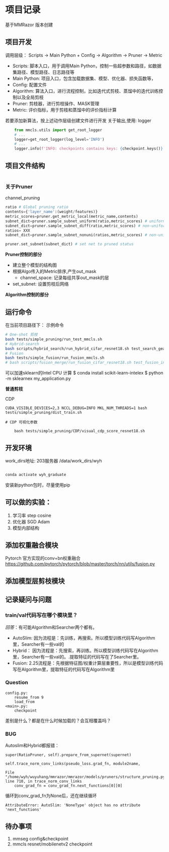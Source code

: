 #  项目记录
基于MMRazor 版本创建
## 项目开发
调用层级：
Scripts -> Main Python + Config -> Algorithm -> Pruner -> Metric

- Scripts: 脚本入口，用于调用Main Python，控制一些超参数和路径，如数据集路径、模型路径、日志路径等
- Main Python: 项目入口，包含加载数据集、模型、优化器、损失函数等，
- Config: 配置文件
- Algorithm: 算法入口，进行流程控制，比如迭代式剪枝、蒸馏中的迭代训练控制以及全局剪枝
- Pruner: 剪枝器，进行剪枝操作、MASK管理
- Metric: 评价指标，用于剪枝和蒸馏中的评价指标计算

若要添加新算法，按上述动作层级创建文件进行开发
关于输出,使用: logger
```python 
    from mmcls.utils import get_root_logger
    # ...
    logger=get_root_logger(log_level='INFO')
    # ...
    logger.info(f'INFO: checkpoints contains keys: {checkpoint.keys()}')

```
## 项目文件结构
``` shell
```
### 关于Pruner

channel_pruning
``` python
ratio # Global pruning ratio
contents={'layer_name':(weight/features)}
metric_scores=pruner.get_metric_local(metric_name,contents)
subnet_dict=pruner.sample_subnet_uniform(ratio,metric_scores) # uniform pruning
subnet_dict=pruner.sample_subnet_diff(ratio,metric_scores) # non-uniform pruning with global comparison
ratios= XXX
subnet_dict=pruner.sample_subnet_nonuni(ratios,metric_scores) # non-uniform pruning with denoted ratio

pruner.set_subnet(subnet_dict) # set net to pruned status
```

**Pruner控制的部分**

- 建立整个模型的结构图
- 根据Algo传入的Metric排序,产生out_mask
  - channel_space: 记录每组共享out_mask的层
- set_subnet: 设置剪枝后网络

**Algorithm控制的部分**

## 运行命令
在当前项目路径下： 
示例命令  
```bash
# One-shot 剪枝
bash tests/simple_pruning/run_test_mmcls.sh
# Hybrid-search
bash scripts/hybrid_search/run_hybrid_cifar_resnet18.sh test_search_geatpy_topk
# Fusion
bash tests/simple_fusion/run_fusion_mmcls.sh
# bash scripts/fusion_merge/run_fusion_cifar_resnet18.sh test_fusion_init

```
可以加速sklearn的Intel CPU 计算
        $ conda install scikit-learn-intelex
        $ python -m sklearnex my_application.py

**普通剪枝**

CDP
```shell
CUDA_VISIBLE_DEVICES=2,3 NCCL_DEBUG=INFO MKL_NUM_THREADS=1 bash tests/simple_pruning/dist_train.sh

# CDP 可视化参数

    bash tests/simple_pruning/CDP/visual_cdp_score_resnet18.sh

```


## 开发环境
work_dirs地址: 203服务器 /data/work_dirs/wyh
``` bash

conda activate wyh_graduate

```
安装新python包时，尽量使用pip

## 可以做的实验：
1. 学习率 step cosine
2. 优化器 SGD Adam
3. 模型内部结构
## 添加权重融合模块
Pytorch 官方实现的conv+bn权重融合
https://github.com/pytorch/pytorch/blob/master/torch/nn/utils/fusion.py
## 添加模型层剪枝模块

## 记录疑问与问题
### train/val代码写在哪个模块里？
*回答*：有可能Algorithm和Searcher两个都有。
- AutoSlim: 因为流程是：先训练，再搜索。所以模型训练代码写Algorithm里，Searcher有一些val的
- Hybrid： 因为流程是：先搜索，再训练。所以模型训练代码写在Algorithm里，Searcher有一些val的。.提取特征的代码写在了Searcher里。
- Fusion: 2.25流程是：先根据特征图/权重计算层重要性，所以是模型训练代码写在Algorithm里，提取特征的代码写在Algorithm里

### Question
``` shell
config.py:
    resume_from 9
    load_from
<main>.py:
    checkpoint
```
差别是什么？都是在什么时候加载的？会互相覆盖吗？
### BUG

Autoslim和Hybrid都报错：

```
super(RatioPruner, self).prepare_from_supernet(supernet)

self.trace_norm_conv_links(pseudo_loss.grad_fn, module2name,

File "/home/wyh/wuyuhang/mmrazor/mmrazor/models/pruners/structure_pruning.py", line 710, in trace_norm_conv_links
    conv_grad_fn = conv_grad_fn.next_functions[0][0]
```
循环到conv_grad_fn为None后，还在继续循环

``` shell
AttributeError: AutoSlim: 'NoneType' object has no attribute 'next_functions'
```
## 待办事项

1. mmseg config&checkpoint
2. mmcls resnet/mobilenetv2 checkpoint